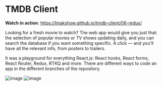 # TMDB Client

**Watch in action**: https://lmakshow.github.io/tmdb-client/06-redux/

Looking for a fresh movie to watch? The web app would give you just that: the selection of popular movies or TV shows updating daily, and you can search the database if you want something specific. A click — and you'll have all the relevant info, from posters to trailers.

It was a playground for everything React.js: React hooks, React forms, React Router, Redux, RTKQ and more. There are different ways to code an app in the different branches of the repository.

![image](https://user-images.githubusercontent.com/19377176/195115239-e8b137e0-8dc9-45c0-9037-08f910a2cba4.png)
![image](https://user-images.githubusercontent.com/19377176/195115270-8016e9dc-08f1-48f6-b92a-ea0d4ddd6b69.png)
